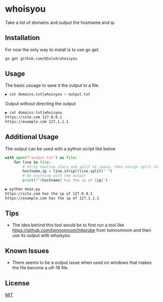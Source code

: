 # whoisyou

Take a list of domains and output the hostname and ip.

## Installation

For now the only way to install is to use go get.

```bash
go get github.com/QSoloX/whoisyou
```

## Usage
The basic usuage to save it the output to a file.
```bash
▶ cat domains.txt|whoisyou > output.txt
```
Output without directing the output
```bash
▶ cat domains.txt|whoisyou
https://site.com 127.0.0.1
https://example.com 127.1.1.1
```

## Additional Usage
The output can be used with a python script like below
```python
with open(f"output.txt") as file:
    for line in file:
        # Strip newline chars and split at space, then assign split to vars
        hostname,ip = line.strip()line.split(" ")
        # Do anything with the output
        print(f"{hostname} has the ip of {ip}")
```
```bash
▶ python main.py
https://site.com has the ip of 127.0.0.1
https://example.com has the ip of 127.1.1.1
```

## Tips
* The idea behind this tool would be to first run a tool like https://github.com/tomnomnom/httprobe from tomnomnom and then use its output with whoisyou


## Known Issues
* There seems to be a output issue when used on windows that makes the file become a utf-16 file.
## License
[MIT](https://choosealicense.com/licenses/mit/)